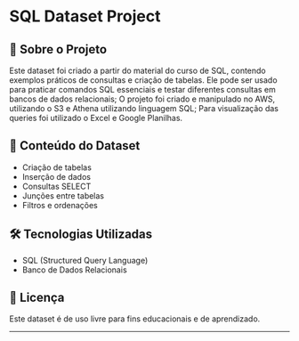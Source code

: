 # SQL Dataset Project

## 📌 Sobre o Projeto
Este dataset foi criado a partir do material do curso de SQL, contendo exemplos práticos de consultas e criação de tabelas. Ele pode ser usado para praticar comandos SQL essenciais e testar diferentes consultas em bancos de dados relacionais;
O projeto foi criado e manipulado no AWS, utilizando o S3 e Athena utilizando linguagem SQL;
Para visualização das queries foi utilizado o Excel e Google Planilhas.

## 📂 Conteúdo do Dataset
  - Criação de tabelas
  - Inserção de dados
  - Consultas SELECT
  - Junções entre tabelas
  - Filtros e ordenações

## 🛠 Tecnologias Utilizadas
- SQL (Structured Query Language)
- Banco de Dados Relacionais

## 📜 Licença
Este dataset é de uso livre para fins educacionais e de aprendizado.

---


